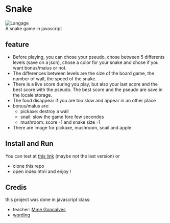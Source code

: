# Snake

![Langage](https://img.shields.io/badge/Langage-HTML%2FCSS%2FJS-0052cf)<br>
A snake game in javascript

## **feature**
- Before playing, you can chose your pseudo, chose between 5 differents levels (save on a json), chose a color for your snake and chose if you want bonus/malus or not.
- The differences between levels are the size of the board game, the number of wall, the speed of the snake.
- There is a live score during you play, but also your last score and the best score with the pseudo. The best score and the pseudo are save in the locale storage.
- The food disappear if you are too slow and appear in an other place
- bonus/malus are:
    - pickaxe: destroy a wall
    - snail: slow the game fore few secondes
    - mushroom: score -1 and snake size -1
- There are image for pickaxe, mushroom, snail and apple. 

## **Install and Run**
You can test at [this link](https://www.games.matteo-calderaro.com) (maybe not the last version) or 
* clone this repo
* open index.html and enjoy !

## **Credis**
this project was done in javascript class:
* teacher: [Mme Goncalves](https://www.github.com/goncalve)
* [wording](https://perso.liris.cnrs.fr/pierre-antoine.champin/enseignement/intro-js/s6.html) 
